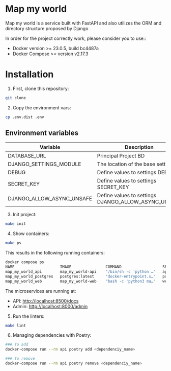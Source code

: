 # Map my world

Map my world is a service built with FastAPI and also utilizes the ORM and directory structure proposed by Django

In order for the project correctly work, please consider you to use::

- Docker version >= 23.0.5, build bc4487a
- Docker Compose >= version v2.17.3

# Installation

1. First, clone this repository:

```bash
git clone
```

2. Copy the environment vars:

```bash
cp .env.dist .env
```

## Environment variables

| Variable                  | Description                                         | required |
| ------------------------- | --------------------------------------------------- | -------- |
| DATABASE_URL              | Principal Project BD                                | true     |
| DJANGO_SETTINGS_MODULE    | The location of the base settings                   | true     |
| DEBUG                     | Define values to settings DEBUG                     | true     |
| SECRET_KEY                | Define values to settings SECRET_KEY                | true     |
| DJANGO_ALLOW_ASYNC_UNSAFE | Define values to settings DJANGO_ALLOW_ASYNC_UNSAFE | true     |

3. Init project:

```bash
make init
```

4. Show containers:

```bash
make ps
```

This results in the following running containers:

```bash
docker compose ps
NAME                    IMAGE               COMMAND                  SERVICE             CREATED             STATUS              PORTS
map_my_world_api        map_my_world-api    "/bin/sh -c 'python …"   api                 3 seconds ago       Up 2 seconds        0.0.0.0:8500->8500/tcp
map_my_world_postgres   postgres:latest     "docker-entrypoint.s…"   postgres            3 seconds ago       Up 2 seconds        0.0.0.0:5432->5432/tcp
map_my_world_web        map_my_world-web    "bash -c 'python3 ma…"   web                 3 seconds ago       Up 2 seconds        0.0.0.0:8000->8000/tcp
```

The microservices are running at:

- API: [http://localhost:8500/docs](http://localhost:8500/docs)
- Admin: [http://localhost:8000/admin](http://localhost:8500/admin/)

5. Run the linters:

```bash
make lint
```

6. Managing dependencies with Poetry:

```bash
### To add
docker-compose run --rm api poetry add <dependenciy_name>

### To remove
docker-compose run --rm api poetry remove <dependenciy_name>
```

